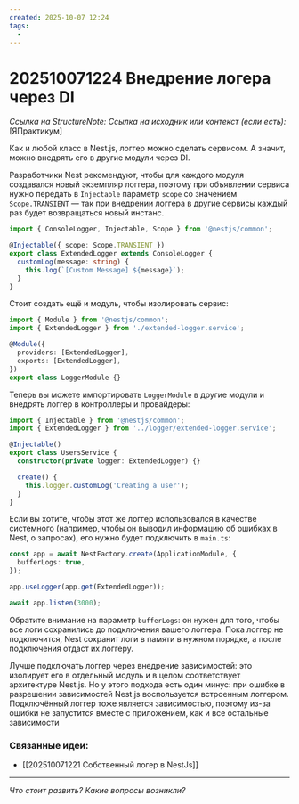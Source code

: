 ```yaml
---
created: 2025-10-07 12:24
tags:
  -
---
```

# 202510071224 Внедрение логера через DI

*Ссылка на StructureNote:*
*Ссылка на исходник или контекст (если есть):* [ЯПрактикум]

Как и любой класс в Nest.js, логгер можно сделать сервисом. А значит, можно внедрять его в другие модули через DI.

Разработчики Nest рекомендуют, чтобы для каждого модуля создавался новый экземпляр логгера, поэтому при объявлении сервиса нужно передать в `Injectable` параметр `scope` со значением `Scope.TRANSIENT` — так при внедрении логгера в другие сервисы каждый раз будет возвращаться новый инстанс.

```ts
import { ConsoleLogger, Injectable, Scope } from '@nestjs/common';

@Injectable({ scope: Scope.TRANSIENT })
export class ExtendedLogger extends ConsoleLogger {
  customLog(message: string) {
    this.log(`[Custom Message] ${message}`);
  } 
}
```

Стоит создать ещё и модуль, чтобы изолировать сервис:

```ts
import { Module } from '@nestjs/common';
import { ExtendedLogger } from './extended-logger.service';

@Module({
  providers: [ExtendedLogger],
  exports: [ExtendedLogger],
})
export class LoggerModule {}
```

Теперь вы можете импортировать `LoggerModule` в другие модули и внедрять логгер в контроллеры и провайдеры:

```ts
import { Injectable } from '@nestjs/common';
import { ExtendedLogger } from '../logger/extended-logger.service';

@Injectable()
export class UsersService {
  constructor(private logger: ExtendedLogger) {}

  create() {
    this.logger.customLog('Creating a user');
  }
}
```

Если вы хотите, чтобы этот же логгер использовался в качестве системного (например, чтобы он выводил информацию об ошибках в Nest, о запросах), его нужно будет подключить в `main.ts`:

```ts
const app = await NestFactory.create(ApplicationModule, {
  bufferLogs: true,
});

app.useLogger(app.get(ExtendedLogger));

await app.listen(3000);
```

Обратите внимание на параметр `bufferLogs`: он нужен для того, чтобы все логи сохранились до подключения вашего логгера. Пока логгер не подключится, Nest сохранит логи в памяти в нужном порядке, а после подключения отдаст их логгеру.

Лучше подключать логгер через внедрение зависимостей: это изолирует его в отдельный модуль и в целом соответствует архитектуре Nest.js. Но у этого подхода есть один минус: при ошибке в разрешении зависимостей Nest.js воспользуется встроенным логгером. Подключённый логгер тоже является зависимостью, поэтому из-за ошибки не запустится вместе с приложением, как и все остальные зависимости

### Связанные идеи:

* [[202510071221 Собственный логер в NestJs]]
---

*Что стоит развить? Какие вопросы возникли?*
